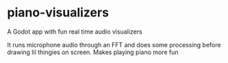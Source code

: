 # piano-visualizers

A Godot app with fun real time audio visualizers

It runs microphone audio through an FFT and does some processing before drawing lil thingies on screen. Makes playing piano more fun
